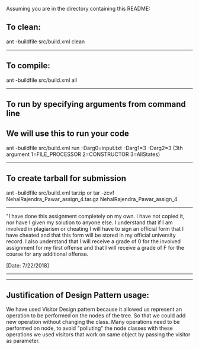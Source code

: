 Assuming you are in the directory containing this README:

## To clean:
ant -buildfile src/build.xml clean

-----------------------------------------------------------------------
## To compile: 
ant -buildfile src/build.xml all

-----------------------------------------------------------------------
## To run by specifying arguments from command line 
## We will use this to run your code

ant -buildfile src/build.xml run -Darg0=input.txt -Darg1=3 
-Darg2=3
(3th argument 1=FILE_PROCESSOR 2=CONSTRUCTOR 3=AllStates)

-----------------------------------------------------------------------

## To create tarball for submission
ant -buildfile src/build.xml tarzip or tar -zcvf NehalRajendra_Pawar_assign_4.tar.gz NehalRajendra_Pawar_assign_4

-----------------------------------------------------------------------

"I have done this assignment completely on my own. I have not copied
it, nor have I given my solution to anyone else. I understand that if
I am involved in plagiarism or cheating I will have to sign an
official form that I have cheated and that this form will be stored in
my official university record. I also understand that I will receive a
grade of 0 for the involved assignment for my first offense and that I
will receive a grade of F for the course for any additional
offense.

[Date: 7/22/2018]

-----------------------------------------------------------------------
-----------------------------------------------------------------------

## Justification of Design Pattern usage: 
We have used Visitor Design pattern because it allowed us represent an operation to be performed on the nodes of the tree.  So that we could add new operation without changing the class. Many operations need to be performed on node, to avoid "polluting" the node classes with these operations we used visitors that work on same object by passing the visitor as parameter. 
